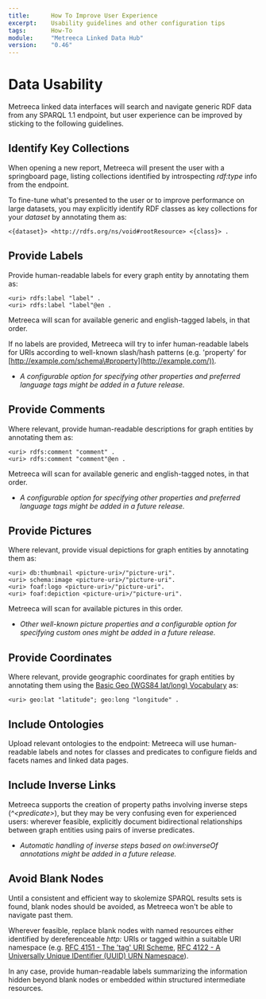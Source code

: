 ```yaml
---
title: 		How To Improve User Experience
excerpt:	Usability guidelines and other configuration tips
tags:		How-To
module:     "Metreeca Linked Data Hub"
version:    "0.46"
---
```


# Data Usability

Metreeca linked data interfaces will search and navigate generic RDF data from any SPARQL 1.1 endpoint, but user experience can be improved by sticking to the following guidelines.

## Identify Key Collections

When opening a new report, Metreeca will present the user with a springboard page, listing collections identified by introspecting *rdf:type* info from the endpoint.

To fine-tune what's presented to the user or to improve performance on large datasets, you may explicitly identify RDF classes as key collections for your *dataset* by annotating them as:

    <{dataset}> <http://rdfs.org/ns/void#rootResource> <{class}> .

## Provide Labels

Provide human-readable labels for every graph entity by annotating them as:

    <uri> rdfs:label "label" . 
    <uri> rdfs:label "label"@en .

Metreeca will scan for available generic and english-tagged labels, in that order.

If no labels are provided, Metreeca will try to infer human-readable labels for URIs according to well-known slash/hash patterns (e.g. 'property' for [http://example.com/schema\#property](http://example.com/)).

-   *A configurable option for specifying other properties and preferred language tags might be added in a future release.*

## Provide Comments

Where relevant, provide human-readable descriptions for graph entities by annotating them as:

    <uri> rdfs:comment "comment" . 
    <uri> rdfs:comment "comment"@en .

Metreeca will scan for available generic and english-tagged notes, in that order.

-   *A configurable option for specifying other properties and preferred language tags might be added in a future release.*

## Provide Pictures

Where relevant, provide visual depictions for graph entities by annotating them as:

    <uri> db:thumbnail <picture-uri>/"picture-uri".   
    <uri> schema:image <picture-uri>/"picture-uri".    
    <uri> foaf:logo <picture-uri>/"picture-uri".
    <uri> foaf:depiction <picture-uri>/"picture-uri".

Metreeca will scan for available pictures in this order.

-   *Other well-known picture properties and a configurable option for     specifying custom ones might be added in a future release.*

## Provide Coordinates

Where relevant, provide geographic coordinates for graph entities by annotating them using the [Basic Geo (WGS84 lat/long) Vocabulary](http://www.w3.org/2003/01/geo/#vocabulary) as:

    <uri> geo:lat "latitude"; geo:long "longitude" .

## Include Ontologies

Upload relevant ontologies to the endpoint: Metreeca will use human-readable labels and notes for classes and predicates to configure fields and facets names and linked data pages.

## Include Inverse Links

Metreeca supports the creation of property paths involving inverse steps (*\^&lt;predicate&gt;*), but they may be very confusing even for experienced users: wherever feasible, explicitly document bidirectional relationships between graph entities using pairs of inverse predicates.

-   *Automatic handling of inverse steps based on owl:inverseOf annotations might be added in a future release.*

## Avoid Blank Nodes

Until a consistent and efficient way to skolemize SPARQL results sets is found, blank nodes should be avoided, as Metreeca won't be able to navigate past them.

Wherever feasible, replace blank nodes with named resources either identified by dereferenceable *http:* URIs or tagged within a suitable URI namespace (e.g. [RFC 4151 - The 'tag' URI Scheme](http://tools.ietf.org/html/rfc4151), [RFC 4122 - A Universally Unique IDentifier (UUID) URN Namespace](http://tools.ietf.org/html/rfc4122)).

In any case, provide human-readable labels summarizing the information hidden beyond blank nodes or embedded within structured intermediate resources.
